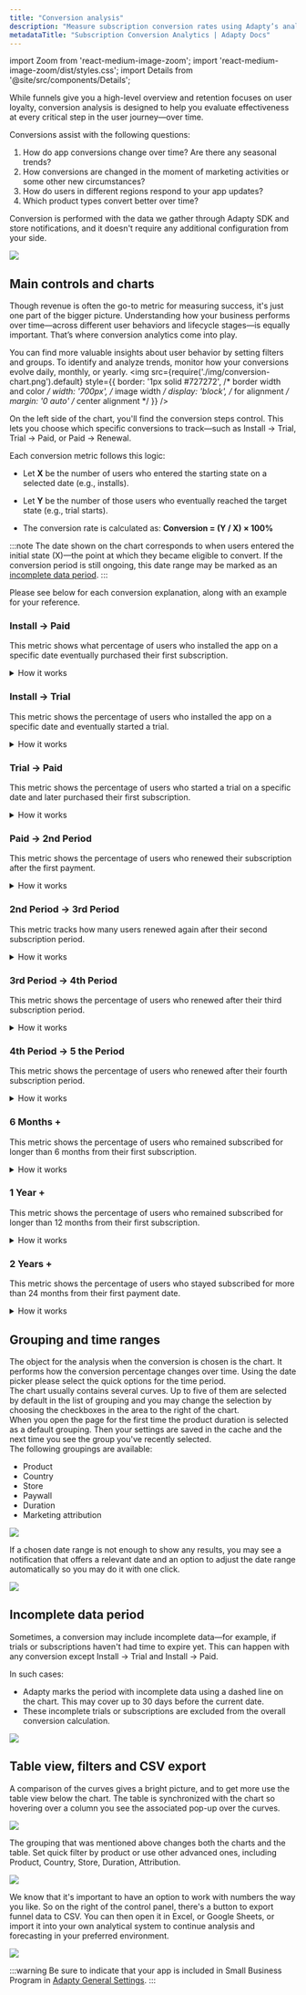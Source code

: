 ```yaml
---
title: "Conversion analysis"
description: "Measure subscription conversion rates using Adapty’s analytics tools."
metadataTitle: "Subscription Conversion Analytics | Adapty Docs"
---
```


import Zoom from 'react-medium-image-zoom';
import 'react-medium-image-zoom/dist/styles.css';
import Details from '@site/src/components/Details';

While funnels give you a high-level overview and retention focuses on user loyalty, conversion analysis is designed to help you evaluate effectiveness at every critical step in the user journey—over time.

Conversions assist with the following questions:

1. How do app conversions change over time? Are there any seasonal trends?
2. How conversions are changed in the moment of marketing activities or some other new circumstances?
3. How do users in different regions respond to your app updates?
4. Which product types convert better over time?

Conversion is performed with the data we gather through Adapty SDK and store notifications, and it doesn't require any additional configuration from your side.


<Zoom>
  <img src={require('./img/conversion-tab.png').default}
  style={{
    border: '1px solid #727272', /* border width and color */
    width: '700px', /* image width */
    display: 'block', /* for alignment */
    margin: '0 auto' /* center alignment */
  }}
/>
</Zoom>





## Main controls and charts

Though revenue is often the go-to metric for measuring success, it's just one part of the bigger picture. Understanding how your business performs over time—across different user behaviors and lifecycle stages—is equally important. That’s where conversion analytics come into play.

You can find more valuable insights about user behavior by setting filters and groups. To identify and analyze trends, monitor how your conversions evolve daily, monthly, or yearly.
<Zoom>
<img src={require('./img/conversion-chart.png').default}
style={{
border: '1px solid #727272', /* border width and color */
width: '700px', /* image width */
display: 'block', /* for alignment */
margin: '0 auto' /* center alignment */
}}
/>
</Zoom>



On the left side of the chart, you'll find the conversion steps control. This lets you choose which specific conversions to track—such as Install → Trial, Trial → Paid, or Paid → Renewal.

Each conversion metric follows this logic:

- Let **X** be the number of users who entered the starting state on a selected date (e.g., installs).

- Let **Y** be the number of those users who eventually reached the target state (e.g., trial starts).

- The conversion rate is calculated as: **Conversion = (Y / X) × 100%**

:::note
The date shown on the chart corresponds to when users entered the initial state (X)—the point at which they became eligible to convert. If the conversion period is still ongoing, this date range may be marked as an [incomplete data period](#incomplete-data-period).
:::

Please see below for each conversion explanation, along with an example for your reference.

### Install -> Paid
This metric shows what percentage of users who installed the app on a specific date eventually purchased their first subscription.


<details>

   <summary>How it works</summary>


**Let**:

- **X** = number of installs on a selected date (same for all products, as no product is chosen at the time of installation).

- **Y** = number of those users who eventually purchased their first subscription (trial or non-trial).

**Formula**: Conversion = (Y / X) × 100%

**Example**:

- On January 1, there were 100 installs.

- By January 8, 20 of those users had subscribed.

   - On January 8, the conversion for January 1 = (20 / 100) × 100% = 20%

- By February 1, 30 more users from the January 1 install group had purchased a subscription.

   - On February 1, the conversion for January 1 = ((20 + 30) / 100) × 100% = 50%

This means that 50% of users who installed the app on January 1 eventually converted to a paid subscription, up to the current moment.

</details>

### Install -> Trial
This metric shows the percentage of users who installed the app on a specific date and eventually started a trial.

<details>
<summary>How it works</summary>

**Let**:

- **X** = number of installs on a selected date (same for all products, as no product is chosen at the time of installation).

- **Y** = number of those users who eventually activated a trial, at any time.

**Formula**: Conversion = (Y / X) × 100%

**Example**:

- On January 1, there were 100 installs.

- By January 8, 20 of those users had started a trial.

   - On January 8, the conversion for January 1 = (20 / 100) × 100% = 20%

- By February 1, 30 more users from the January 1 install group had started a trial.

   - On February 1, the conversion for January 1 = ((20 + 30) / 100) × 100% = 50%

This means that 50% of users who installed the app on January 1 eventually started a trial, up to the current moment.
</details>

### Trial -> Paid
This metric shows the percentage of users who started a trial on a specific date and later purchased their first subscription.

<details>
<summary>How it works</summary>

**Let**:

- **X** = number of trials started on a selected date.

- **Y** = number of those users who eventually purchased a subscription after their trial.

**Formula**: Conversion = (Y / X) × 100%

**Example**:

- On January 1, 100 trials were started.

- By January 8, 20 of those users had subscribed.

   - On January 8, the conversion for January 1 = (20 / 100) × 100% = 20%

- By February 1, 30 more users from the January 1 trial group had subscribed.

   - On February 1, the conversion for January 1 = ((20 + 30) / 100) × 100% = 50%

This means that 50% of users who started a trial on January 1 eventually converted to a paid subscription, up to the current moment.

</details>

### Paid -> 2nd Period
This metric shows the percentage of users who renewed their subscription after the first payment.

<details>
<summary>How it works</summary>

**Let**:

- **X** = number of first-time subscriptions on a selected date.

- **Y** = number of users who renewed for a second period, any time later (typically after one subscription cycle; includes grace period renewals).

- **Formula**: Conversion = (Y / X) × 100%

**Example**:

- On January 1, there were 100 first-time subscriptions.

- By January 8, 20 of those had renewed.

   - On January 8, the conversion for January 1 = (20 / 100) × 100% = 20%

- By February 1, 30 more users from that group had renewed.

   - On February 1, the conversion for January 1 = ((20 + 30) / 100) × 100% = 50%

This shows that 50% of users who made their first subscription payment on January 1 renewed for a second period, up to the current moment.

</details>

### 2nd Period -> 3rd Period
This metric tracks how many users renewed again after their second subscription period.

<details>
<summary>How it works</summary>

**Let**:

- **X** = number of second-period subscriptions on a selected date.

- **Y** = number of users who renewed for a third period, any time later (typically after one more billing cycle; includes grace period renewals).

**Formula**: Conversion = (Y / X) × 100%

**Example**:

- On January 1, there were 100 second-period subscriptions.

- By January 8, 20 of those users had renewed.

   - On January 8, the conversion for January 1 = (20 / 100) × 100% = 20%

- By February 1, 30 more users had renewed.

   - On February 1, the conversion for January 1 = ((20 + 30) / 100) × 100% = 50%

This shows that 50% of users who entered their second subscription period on January 1 renewed for a third, up to the current moment.


</details>

### 3rd Period -> 4th Period

This metric shows the percentage of users who renewed after their third subscription period.

<details>
<summary>How it works</summary>

**Let**:

- **X** = number of third-period subscriptions on a selected date.

- **Y** = number of users who renewed for a fourth period any time later (typically after one billing cycle; includes grace period renewals).

**Formula**: Conversion = (Y / X) × 100%

**Example**:

- On January 1, there were 100 third-period subscriptions.

- By January 8, 20 users had renewed.

   - On January 8, the conversion for January 1 = (20 / 100) × 100% = 20%

- By February 1, 30 more users renewed.

   - On February 1, the conversion for January 1 = ((20 + 30) / 100) × 100% = 50%

This means that 50% of users who entered their third subscription period on January 1 renewed for a fourth, up to the current moment.

</details>

### 4th Period -> 5 the Period

This metric shows the percentage of users who renewed after their fourth subscription period.

<details>
<summary>How it works</summary>

**Let**:

- **X** = number of fourth-period subscriptions on a selected date.

- **Y** = number of users who renewed for a fifth period any time later (typically after one billing cycle; includes grace period renewals).

**Formula**: Conversion = (Y / X) × 100%

**Example**:

- On January 1, there were 100 fourth-period subscriptions.

- By January 8, 20 users had renewed.

   - On January 8, the conversion for January 1 = (20 / 100) × 100% = 20%

- By February 1, 30 more users renewed.

   - On February 1, the conversion for January 1 = ((20 + 30) / 100) × 100% = 50%

This means that 50% of users who entered their fourth subscription period on January 1 renewed for a fifth, up to the current moment.

</details>

### 6 Months +

This metric shows the percentage of users who remained subscribed for longer than 6 months from their first subscription.

<details>
<summary>How it works</summary>

**Let**:

- **X** = number of first-time subscriptions on a selected date.

- **Y** = number of those users who renewed at least once after 6 months from the original subscription date.

**Formula**: Conversion = (Y / X) × 100%

**Example**:

- On January 1, there were 100 first-time subscriptions.

- By the first week of July, 20 of them renewed (e.g. on their 25th weekly subscription).

   - On July 8, the conversion for January 1 = (20 / 100) × 100% = 20%

- By August 1, 30 more renewed after 6 months.

   - On August 1, the conversion for January 1 = ((20 + 30) / 100) × 100% = 50%

This means that 50% of users who subscribed on January 1 remained subscribed past 6 months as of August 1.

</details>

### 1 Year +

This metric shows the percentage of users who remained subscribed for longer than 12 months from their first subscription.

<details>
<summary>How it works</summary>

**Let**:

- **X** = number of first-time subscriptions on a selected date.

- **Y** = number of those users who renewed at least once after 12 months from the original subscription date.

**Formula**: Conversion = (Y / X) × 100%

**Example**:

- On January 1, 2021, there were 100 first-time subscriptions.

- By the first week of January 2022, 20 had renewed.

   - On January 8, 2022, the conversion = (20 / 100) × 100% = 20%

- By February 1, 2022, 30 more had renewed after 12 months.

   - On February 1, 2022, the conversion = ((20 + 30) / 100) × 100% = 50%

This means that 50% of users who subscribed on January 1, 2021 stayed active for more than one year.

</details>

### 2 Years +

This metric shows the percentage of users who stayed subscribed for more than 24 months from their first payment date.

<details>
<summary>How it works</summary>

**Let**:

- X = number of first-time subscriptions on a selected date.

- Y = number of those users who renewed at least once after 24 months from the original subscription date.

**Formula**: Conversion = (Y / X) × 100%

**Example**:

- On January 1, 2020, there were 100 first-time subscriptions.

- By the first week of January 2022, 20 of them had renewed.

   - On January 8, 2022, the conversion = (20 / 100) × 100% = 20%

- By February 1, 2022, 30 more had renewed after 2 years.

   - On February 1, 2022, the conversion = ((20 + 30) / 100) × 100% = 50%

This means that 50% of the users who subscribed on January 1, 2020 were still active after 2 years, as of February 1, 2022.

</details>




## Grouping and time ranges

The object for the analysis when the conversion is chosen is the chart. It performs how the conversion percentage changes over time. Using the date picker please select the quick options for the time period.  
The chart usually contains several curves. Up to five of them are selected by default in the list of grouping and you may change the selection by choosing the checkboxes in the area to the right of the chart.  
When you open the page for the first time the product duration is selected as a default grouping. Then your settings are saved in the cache and the next time you see the group you've recently selected.  
The following groupings are available:

- Product
- Country
- Store
- Paywall
- Duration
- Marketing attribution


<Zoom>
  <img src={require('./img/2454c7f-CleanShot_2022-08-01_at_15.06.53.webp').default}
  style={{
    border: '1px solid #727272', /* border width and color */
    width: '700px', /* image width */
    display: 'block', /* for alignment */
    margin: '0 auto' /* center alignment */
  }}
/>
</Zoom>





If a chosen date range is not enough to show any results, you may see a notification that offers a relevant date and an option to adjust the date range automatically so you may do it with one click.


<Zoom>
  <img src={require('./img/64a0769-CleanShot_2022-08-02_at_08.05.02.webp').default}
  style={{
    border: '1px solid #727272', /* border width and color */
    width: '700px', /* image width */
    display: 'block', /* for alignment */
    margin: '0 auto' /* center alignment */
  }}
/>
</Zoom>

## Incomplete data period

Sometimes, a conversion may include incomplete data—for example, if trials or subscriptions haven't had time to expire yet. This can happen with any conversion except Install → Trial and Install → Paid.

In such cases:
- Adapty marks the period with incomplete data using a dashed line on the chart. This may cover up to 30 days before the current date.
- These incomplete trials or subscriptions are excluded from the overall conversion calculation.

<Zoom>
  <img src={require('./img/conversion-incomplete.png').default}
  style={{
    border: '1px solid #727272', /* border width and color */
    width: '700px', /* image width */
    display: 'block', /* for alignment */
    margin: '0 auto' /* center alignment */
  }}
/>
</Zoom>

## Table view, filters and CSV export

A comparison of the curves gives a bright picture, and to get more use the table view below the chart. The table is synchronized with the chart so hovering over a column you see the associated pop-up over the curves.


<Zoom>
  <img src={require('./img/3fe5da8-CleanShot_2022-08-02_at_08.11.45.webp').default}
  style={{
    border: '1px solid #727272', /* border width and color */
    width: '700px', /* image width */
    display: 'block', /* for alignment */
    margin: '0 auto' /* center alignment */
  }}
/>
</Zoom>





The grouping that was mentioned above changes both the charts and the table. Set quick filter by product or use other advanced ones, including Product, Country, Store, Duration, Attribution.


<Zoom>
  <img src={require('./img/67c4ac4-CleanShot_2022-07-25_at_22.24.38.webp').default}
  style={{
    border: '1px solid #727272', /* border width and color */
    width: '700px', /* image width */
    display: 'block', /* for alignment */
    margin: '0 auto' /* center alignment */
  }}
/>
</Zoom>





We know that it's important to have an option to work with numbers the way you like. So on the right of the control panel, there's a button to export funnel data to CSV. You can then open it in Excel, or Google Sheets, or import it into your own analytical system to continue analysis and forecasting in your preferred environment.


<Zoom>
  <img src={require('./img/85788c5-CleanShot_2022-07-25_at_22.39.30.webp').default}
  style={{
    border: '1px solid #727272', /* border width and color */
    width: '700px', /* image width */
    display: 'block', /* for alignment */
    margin: '0 auto' /* center alignment */
  }}
/>
</Zoom>





:::warning
Be sure to indicate that your app is included in Small Business Program in [Adapty General Settings](https://app.adapty.io/settings/general).
:::